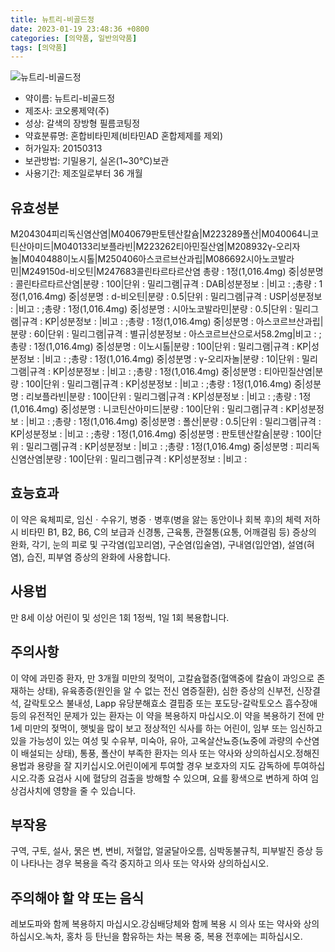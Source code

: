 ```yaml
---
title: 뉴트리-비골드정
date: 2023-01-19 23:48:36 +0800
categories: [의약품, 일반의약품]
tags: [의약품]
---
```

![뉴트리-비골드정](https://nedrug.mfds.go.kr/pbp/cmn/itemImageDownload/1NX5POZfT_E)

- 약이름: 뉴트리-비골드정
- 제조사: 코오롱제약(주)
- 성상: 갈색의 장방형 필름코팅정
- 약효분류명: 혼합비타민제(비타민AD 혼합제제를 제외)
- 허가일자: 20150313
- 보관방법: 기밀용기, 실온(1~30℃)보관
- 사용기간: 제조일로부터 36 개월
## 유효성분
M204304피리독신염산염|M040679판토텐산칼슘|M223289폴산|M040064니코틴산아미드|M040133리보플라빈|M223262티아민질산염|M208932γ-오리자놀|M040488이노시톨|M250406아스코르브산과립|M086692시아노코발라민|M249150d-비오틴|M247683콜린타르타르산염
총량 : 1정(1,016.4mg) 중|성분명 : 콜린타르타르산염|분량 : 100|단위 : 밀리그램|규격 : DAB|성분정보 : |비고 : ;총량 : 1정(1,016.4mg) 중|성분명 : d-비오틴|분량 : 0.5|단위 : 밀리그램|규격 : USP|성분정보 : |비고 : ;총량 : 1정(1,016.4mg) 중|성분명 : 시아노코발라민|분량 : 0.5|단위 : 밀리그램|규격 : KP|성분정보 : |비고 : ;총량 : 1정(1,016.4mg) 중|성분명 : 아스코르브산과립|분량 : 60|단위 : 밀리그램|규격 : 별규|성분정보 : 아스코르브산으로서58.2mg|비고 : ;총량 : 1정(1,016.4mg) 중|성분명 : 이노시톨|분량 : 100|단위 : 밀리그램|규격 : KP|성분정보 : |비고 : ;총량 : 1정(1,016.4mg) 중|성분명 : γ-오리자놀|분량 : 10|단위 : 밀리그램|규격 : KP|성분정보 : |비고 : ;총량 : 1정(1,016.4mg) 중|성분명 : 티아민질산염|분량 : 100|단위 : 밀리그램|규격 : KP|성분정보 : |비고 : ;총량 : 1정(1,016.4mg) 중|성분명 : 리보플라빈|분량 : 100|단위 : 밀리그램|규격 : KP|성분정보 : |비고 : ;총량 : 1정(1,016.4mg) 중|성분명 : 니코틴산아미드|분량 : 100|단위 : 밀리그램|규격 : KP|성분정보 : |비고 : ;총량 : 1정(1,016.4mg) 중|성분명 : 폴산|분량 : 0.5|단위 : 밀리그램|규격 : KP|성분정보 : |비고 : ;총량 : 1정(1,016.4mg) 중|성분명 : 판토텐산칼슘|분량 : 100|단위 : 밀리그램|규격 : KP|성분정보 : |비고 : ;총량 : 1정(1,016.4mg) 중|성분명 : 피리독신염산염|분량 : 100|단위 : 밀리그램|규격 : KP|성분정보 : |비고 :
## 효능효과
이 약은 육체피로, 임신ㆍ수유기, 병중ㆍ병후(병을 앓는 동안이나 회복 후)의 체력 저하 시 비타민 B1, B2, B6, C의 보급과 신경통, 근육통, 관절통(요통, 어깨결림 등) 증상의 완화, 각기, 눈의 피로 및 구각염(입꼬리염), 구순염(입술염), 구내염(입안염), 설염(혀염), 습진, 피부염 증상의 완화에 사용합니다.
## 사용법
만 8세 이상 어린이 및 성인은 1회 1정씩, 1일 1회 복용합니다.
## 주의사항
이 약에 과민증 환자, 만 3개월 미만의 젖먹이, 고칼슘혈증(혈액중에 칼슘이 과잉으로 존재하는 상태), 유육종증(원인을 알 수 없는 전신 염증질환), 심한 증상의 신부전, 신장결석, 갈락토오스 불내성, Lapp 유당분해효소 결핍증 또는 포도당-갈락토오스 흡수장애 등의 유전적인 문제가 있는 환자는 이 약을 복용하지 마십시오.이 약을 복용하기 전에 만 1세 미만의 젖먹이, 햇빛을 많이 보고 정상적인 식사를 하는 어린이, 임부 또는 임신하고 있을 가능성이 있는 여성 및 수유부, 미숙아, 유아, 고옥살산뇨증(뇨중에 과량의 수산염이 배설되는 상태), 통풍, 폴산이 부족한 환자는 의사 또는 약사와 상의하십시오.정해진 용법과 용량을 잘 지키십시오.어린이에게 투여할 경우 보호자의 지도 감독하에 투여하십시오.각종 요검사 시에 혈당의 검출을 방해할 수 있으며, 요를 황색으로 변하게 하여 임상검사치에 영향을 줄 수 있습니다.
## 부작용
구역, 구토, 설사, 묽은 변, 변비, 저혈압, 얼굴달아오름, 심박동불규칙, 피부발진 증상 등이 나타나는 경우 복용을 즉각 중지하고 의사 또는 약사와 상의하십시오.
## 주의해야 할 약 또는 음식
레보도파와 함께 복용하지 마십시오.강심배당체와 함께 복용 시 의사 또는 약사와 상의하십시오.녹차, 홍차 등 탄닌을 함유하는 차는 복용 중, 복용 전후에는 피하십시오.
